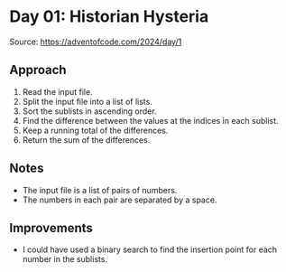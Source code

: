 # Day 01: Historian Hysteria

Source: https://adventofcode.com/2024/day/1

## Approach

1. Read the input file.
2. Split the input file into a list of lists.
3. Sort the sublists in ascending order.
4. Find the difference between the values at the indices in each sublist.
5. Keep a running total of the differences.
6. Return the sum of the differences.

## Notes

- The input file is a list of pairs of numbers.
- The numbers in each pair are separated by a space.

## Improvements

- I could have used a binary search to find the insertion point for each number in the sublists.
